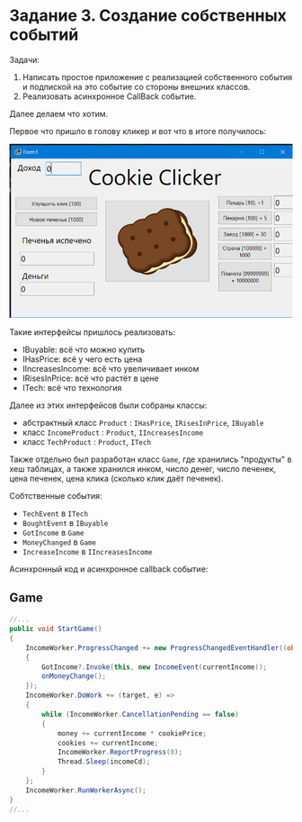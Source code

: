 # Задание 3. Создание собственных событий

Задачи:
 1. Написать простое приложение с реализацией собственного события и подпиской на это событие со стороны внешних классов.
 2. Реализовать асинхронное CallBack событие.

Далее делаем что хотим.

Первое что пришло в голову кликер и вот что в итоге получилось:

![Скриншот кликера](./images/app.png)

Такие интерфейсы пришлось реализовать:
 - IBuyable: всё что можно купить
 - IHasPrice: всё у чего есть цена
 - IIncreasesIncome: всё что увеличивает инком
 - IRisesInPrice: всё что растёт в цене
 - ITech: всё что технология

Далее из этих интерфейсов были собраны классы:
 - абстрактный класс `Product` : `IHasPrice`, `IRisesInPrice`, `IBuyable`
 - класс `IncomeProduct` : `Product`, `IIncreasesIncome`
 - класс `TechProduct` : `Product`, `ITech`

Также отдельно был разработан класс `Game`, где хранились "продукты" в хеш таблицах, а также хранился инком, число денег, число печенек, цена печенек, цена клика (сколько клик даёт печенек).

Собтственные события:
 - `TechEvent` в `ITech`
 - `BoughtEvent` в `IBuyable`
 - `GotIncome` в `Game`
 - `MoneyChanged` в `Game`
 - `IncreaseIncome` в `IIncreasesIncome`

Асинхронный код и асинхронное callback событие:

## Game
```C#
//...
public void StartGame()
{
    IncomeWorker.ProgressChanged += new ProgressChangedEventHandler((object? sender, ProgressChangedEventArgs e) =>
    {
        GotIncome?.Invoke(this, new IncomeEvent(currentIncome));
        onMoneyChange();
    });
    IncomeWorker.DoWork += (target, e) =>
    {
        while (IncomeWorker.CancellationPending == false)
        {
            money += currentIncome * cookiePrice;
            cookies += currentIncome;
            IncomeWorker.ReportProgress(0);
            Thread.Sleep(incomeCd);
        }
    };
    IncomeWorker.RunWorkerAsync();
}
//...
```